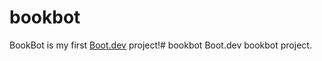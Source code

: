 # bookbot

BookBot is my first [Boot.dev](https://www.boot.dev) project!# bookbot
Boot.dev bookbot project.
